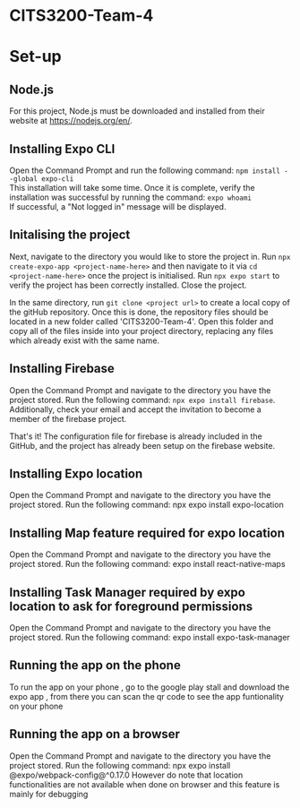 # CITS3200-Team-4

# Set-up
## Node.js  
For this project, Node.js must be downloaded and installed from their website at https://nodejs.org/en/.

## Installing Expo CLI
Open the Command Prompt and run the following command: `npm install --global expo-cli`  
This installation will take some time. Once it is complete, verify the installation was successful by running the command: `expo whoami`  
If successful, a "Not logged in" message will be displayed.

## Initalising the project
Next, navigate to the directory you would like to store the project in. Run `npx create-expo-app <project-name-here>` and then navigate to it via `cd <project-name-here>` once the project is initialised. Run `npx expo start` to verify the project has been correctly installed. Close the project.

In the same directory, run `git clone <project url>` to create a local copy of the gitHub repository. Once this is done, the repository files should be located in a new folder called 'CITS3200-Team-4'. Open this folder and copy all of the files inside into your project directory, replacing any files which already exist with the same name.

## Installing Firebase
Open the Command Prompt and navigate to the directory you have the project stored. Run the following command: `npx expo install firebase`. Additionally, check your email and accept the invitation to become a member of the firebase project.

That's it! The configuration file for firebase is already included in the GitHub, and the project has already been setup on the firebase website.

## Installing Expo location
Open the Command Prompt and navigate to the directory you have the project stored. Run the following command: npx expo install expo-location

## Installing Map feature required for expo location
Open the Command Prompt and navigate to the directory you have the project stored. Run the following command: expo install react-native-maps

## Installing Task Manager required by expo location to ask for foreground permissions
Open the Command Prompt and navigate to the directory you have the project stored. Run the following command: expo install expo-task-manager

## Running the app on the phone
To run the app on your phone , go to the google play stall and download the expo app , from there you can scan the qr code to see the app funtionality on your phone

## Running the app on a browser
Open the Command Prompt and navigate to the directory you have the project stored. Run the following command: npx expo install @expo/webpack-config@^0.17.0
However do note that location functionalities are not available when done on browser and this feature is mainly for debugging


